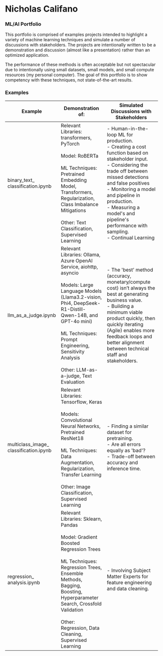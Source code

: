 # Nicholas Califano
### ML/AI Portfolio

This portfolio is comprised of examples projects intended to highlight a variety of machine learning techniques and simulate a number of discussions with stakeholders. The projects are intentionally written to be a demonstration and discussion (almost like a presentation) rather than an optimized application.

The performance of these methods is often acceptable but not spectacular due to intentionally using small datasets, small models, and small compute resources (my personal computer). The goal of this portfolio is to show competency with these techniques, not state-of-the-art results. 

### Examples
| Example          | Demonstration of:                                   | Simulated Discussions with Stakeholders   |
|------------------|-----------------------------------------------------|-------------------------------------------|
| binary_text_<br />classification.ipynb | Relevant Libraries: transformers, PyTorch <br /><br /> Model: RoBERTa <br /><br /> ML Techniques: Pretrained Embedding Model, Transformers, Regularization, Class Imbalance Mitigations <br /><br /> Other: Text Classification, Supervised Learning | - Human-in-the-loop ML for production. <br /> - Creating a cost function based on stakeholder input. <br /> - Considering the trade off between missed detections and false positives <br /> - Monitoring a model and pipeline in production. <br /> - Measuring a model's and pipeline's performance with sampling. <br /> - Continual Learning | 
| llm_as_a_judge.ipynb | Relevant Libraries: Ollama, Azure OpenAI Service, aiohttp, asyncio <br /><br /> Models: Large Language Models (Llama3.2-vision, Phi4, DeepSeek-R1-Distill-Qwen-14B, and GPT-4o mini) <br /><br /> ML Techniques: Prompt Engineering, Sensitivity Analysis <br /><br /> Other: LLM-as-a-judge, Text Evaluation | - The 'best' method (accuracy, monetary/compute cost) isn’t always the best at generating business value. <br /> - Building a minimum viable product quickly, then quickly iterating (Agile) enables more feedback loops and better alignment between technical staff and stakeholders. |
| multiclass_image_<br />classification.ipynb | Relevant Libraries: Tensorflow, Keras <br /><br /> Models: Convolutional Neural Networks, Pretrained ResNet18 <br /><br /> ML Techniques: Data Augmentation, Regularization, Transfer Learning <br /><br />  Other: Image Classification, Supervised Learning | - Finding a similar dataset for pretraining. <br /> - Are all errors equally as 'bad'? <br /> - Trade-off between accuracy and inference time. |
| regression_<br />analysis.ipynb | Relevant Libraries: Sklearn, Pandas <br /><br /> Model: Gradient Boosted Regression Trees <br /><br /> ML Techniques: Regression Trees, Ensemble Methods, Bagging, Boosting, Hyperparameter Search, Crossfold Validation <br /><br /> Other: Regression, Data Cleaning, Supervised Learning | - Involving Subject Matter Experts for feature engineering and data cleaning. |
